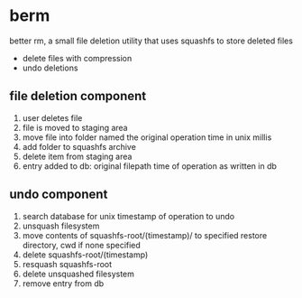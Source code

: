 # berm
better rm, a small file deletion utility that uses squashfs to store deleted files
- delete files with compression
- undo deletions

## file deletion component
1. user deletes file
2. file is moved to staging area
3. move file into folder named the original operation time in unix millis
4. add folder to squashfs archive
5. delete item from staging area
6. entry added to db:
    original filepath
    time of operation as written in db

## undo component
1. search database for unix timestamp of operation to undo
2. unsquash filesystem
3. move contents of squashfs-root/(timestamp)/ to specified restore directory, cwd if none specified
4. delete squashfs-root/(timestamp)
5. resquash squashfs-root
6. delete unsquashed filesystem
7. remove entry from db
